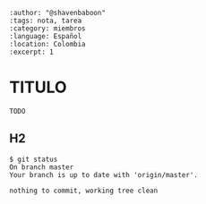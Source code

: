 
```{post} 2023-07-18
:author: "@shavenbaboon"
:tags: nota, tarea
:category: miembros
:language: Español
:location: Colombia
:excerpt: 1
```

# TITULO

`TODO`

## H2

```console
$ git status 
On branch master
Your branch is up to date with 'origin/master'.

nothing to commit, working tree clean
```

